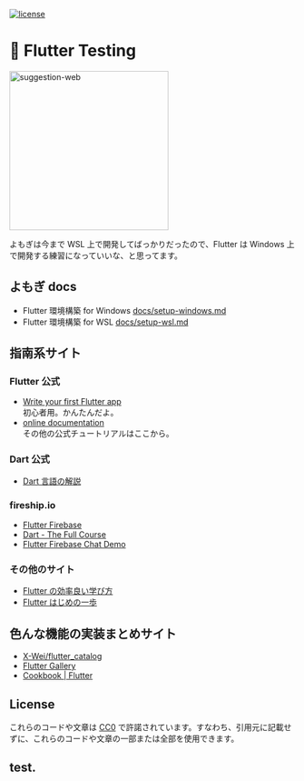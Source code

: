 [![license](https://img.shields.io/badge/license-CC0--1.0-blue)](https://github.com/moyomogi/flutter_testing/blob/master/LICENSE)

# 📱 Flutter Testing

<img src="https://github.com/moyomogi/flutter_testing/raw/master/docs/imgs/suggestion-web.jpg" title="suggestion-web" height="280">

よもぎは今まで WSL 上で開発してばっかりだったので、Flutter は Windows 上で開発する練習になっていいな、と思ってます。

## よもぎ docs

- Flutter 環境構築 for Windows [docs/setup-windows.md](https://github.com/moyomogi/flutter_testing/blob/master/docs/setup-windows.md)
- Flutter 環境構築 for WSL [docs/setup-wsl.md](https://github.com/moyomogi/flutter_testing/blob/master/docs/setup-wsl.md)

## 指南系サイト

### Flutter 公式

- [Write your first Flutter app](https://flutter.dev/docs/get-started/codelab)  
  初心者用。かんたんだよ。
- [online documentation](https://flutter.dev/docs)  
  その他の公式チュートリアルはここから。

### Dart 公式

- [Dart 言語の解説](https://dart.dev/guides/language/language-tour)

### fireship.io

- [Flutter Firebase](https://fireship.io/courses/flutter-firebase/)
- [Dart - The Full Course](https://fireship.io/courses/dart/)
- [Flutter Firebase Chat Demo](https://fireship.io/lessons/flutter-firebase-chat-demo/)

### その他のサイト

- [Flutter の効率良い学び方](https://medium.com/flutter-jp/flutter-learning-c5640c5f05b9)
- [Flutter はじめの一歩](https://medium.com/flutter-jp/first-step-9b7f2c74fb08)

## 色んな機能の実装まとめサイト

- [X-Wei/flutter_catalog](https://github.com/X-Wei/flutter_catalog)
- [Flutter Gallery](https://gallery.flutter.dev/#/)
- [Cookbook | Flutter](https://flutter.dev/docs/cookbook)

## License

これらのコードや文章は [CC0](https://creativecommons.org/publicdomain/zero/1.0/deed.ja) で許諾されています。すなわち、引用元に記載せずに、これらのコードや文章の一部または全部を使用できます。

## test.
